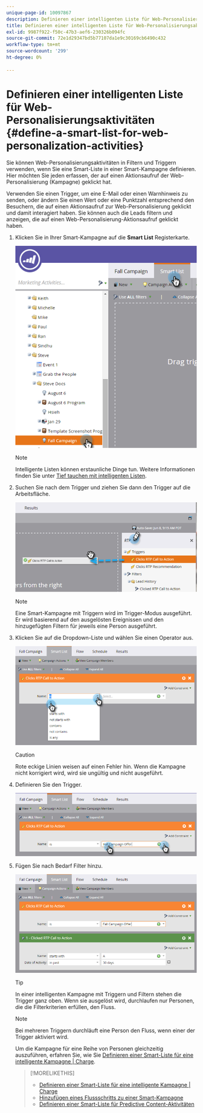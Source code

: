 ```yaml
---
unique-page-id: 10097867
description: Definieren einer intelligenten Liste für Web-Personalisierungsaktivitäten - Marketo-Dokumente - Produktdokumentation
title: Definieren einer intelligenten Liste für Web-Personalisierungsaktivitäten
exl-id: 9987f922-f50c-47b3-aef6-230326b094fc
source-git-commit: 72e1d29347bd5b77107da1e9c30169cb6490c432
workflow-type: tm+mt
source-wordcount: '299'
ht-degree: 0%

---
```


# Definieren einer intelligenten Liste für Web-Personalisierungsaktivitäten {#define-a-smart-list-for-web-personalization-activities}

Sie können Web-Personalisierungsaktivitäten in Filtern und Triggern verwenden, wenn Sie eine Smart-Liste in einer Smart-Kampagne definieren. Hier möchten Sie jeden erfassen, der auf einen Aktionsaufruf der Web-Personalisierung (Kampagne) geklickt hat.

Verwenden Sie einen Trigger, um eine E-Mail oder einen Warnhinweis zu senden, oder ändern Sie einen Wert oder eine Punktzahl entsprechend den Besuchern, die auf einen Aktionsaufruf zur Web-Personalisierung geklickt und damit interagiert haben. Sie können auch die Leads filtern und anzeigen, die auf einen Web-Personalisierung-Aktionsaufruf geklickt haben.

1. Klicken Sie in Ihrer Smart-Kampagne auf die **Smart List** Registerkarte.

   ![](assets/image2016-2-9-10-3a49-3a18.png)

   >[!NOTE]
   >
   >Intelligente Listen können erstaunliche Dinge tun. Weitere Informationen finden Sie unter [Tief tauchen mit intelligenten Listen](/help/marketo/product-docs/core-marketo-concepts/smart-campaigns/understanding-smart-campaigns.md).

1. Suchen Sie nach dem Trigger und ziehen Sie dann den Trigger auf die Arbeitsfläche.

   ![](assets/image2016-6-8-9-3a24-3a24.png)

   >[!NOTE]
   >
   >Eine Smart-Kampagne mit Triggern wird im Trigger-Modus ausgeführt. Er wird basierend auf den ausgelösten Ereignissen und den hinzugefügten Filtern für jeweils eine Person ausgeführt.

1. Klicken Sie auf die Dropdown-Liste und wählen Sie einen Operator aus.

   ![](assets/image2016-6-7-11-3a10-3a8.png)

   >[!CAUTION]
   >
   >Rote eckige Linien weisen auf einen Fehler hin. Wenn die Kampagne nicht korrigiert wird, wird sie ungültig und nicht ausgeführt.

1. Definieren Sie den Trigger.

   ![](assets/image2016-6-7-11-3a12-3a23.png)

1. Fügen Sie nach Bedarf Filter hinzu.

   ![](assets/image2016-6-7-11-3a14-3a20.png)

   >[!TIP]
   >
   >In einer intelligenten Kampagne mit Triggern und Filtern stehen die Trigger ganz oben. Wenn sie ausgelöst wird, durchlaufen nur Personen, die die Filterkriterien erfüllen, den Fluss.

   >[!NOTE]
   >
   >Bei mehreren Triggern durchläuft eine Person den Fluss, wenn einer der Trigger aktiviert wird.

   Um die Kampagne für eine Reihe von Personen gleichzeitig auszuführen, erfahren Sie, wie Sie [Definieren einer Smart-Liste für eine intelligente Kampagne | Charge](/help/marketo/product-docs/core-marketo-concepts/smart-campaigns/creating-a-smart-campaign/define-smart-list-for-smart-campaign-batch.md).

   >[!MORELIKETHIS]
   >
   >* [Definieren einer Smart-Liste für eine intelligente Kampagne | Charge](/help/marketo/product-docs/core-marketo-concepts/smart-campaigns/creating-a-smart-campaign/define-smart-list-for-smart-campaign-batch.md)
   >* [Hinzufügen eines Flussschritts zu einer Smart-Kampagne](/help/marketo/product-docs/core-marketo-concepts/smart-campaigns/flow-actions/add-a-flow-step-to-a-smart-campaign.md)
   >* [Definieren einer Smart-Liste für Predictive Content-Aktivitäten](/help/marketo/product-docs/predictive-content/define-a-smart-list-for-predictive-content-activities.md)

